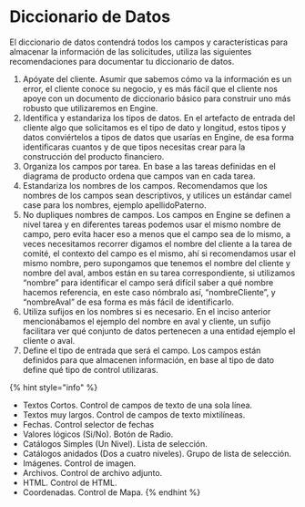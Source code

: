 # Diccionario de Datos

El diccionario de datos contendrá todos los campos y características para almacenar la información de las solicitudes, utiliza las siguientes recomendaciones para documentar tu diccionario de datos.
1. Apóyate del cliente. Asumir que sabemos cómo va la información es un error, el cliente conoce su negocio, y es más fácil que el cliente nos apoye con un documento de diccionario básico para construir uno más robusto que utilizaremos en Engine.
2. Identifica y estandariza los tipos de datos. En el artefacto de entrada del cliente algo que solicitamos es el tipo de dato y longitud, estos tipos y datos conviértelos a tipos de datos que usarías en Engine, de esa forma identificaras cuantos y de que tipos necesitas crear para la construcción del producto financiero. 
3. Organiza los campos por tarea. En base a las tareas definidas en el diagrama de producto ordena que campos van en cada tarea.
4. Estandariza los nombres de los campos. Recomendamos que los nombres de los campos sean descriptivos, y utilices un estándar camel case para los nombres, ejemplo apellidoPaterno.
5. No dupliques nombres de campos. Los campos en Engine se definen a nivel tarea y en diferentes tareas podemos usar el mismo nombre de campo, pero evita hacer eso a menos que el campo sea de lo mismo, a veces necesitamos recorrer digamos el nombre del cliente a la tarea de comité, el contexto del campo es el mismo, ahí si recomendamos usar el mismo nombre, pero supongamos que tenemos el nombre del cliente y nombre del aval, ambos están en su tarea correspondiente, si utilizamos “nombre” para identificar el campo será difícil saber a qué nombre hacemos referencia, en este caso nómbralo así, “nombreCliente”, y “nombreAval” de esa forma es más fácil de identificarlo.
6. Utiliza sufijos en los nombres si es necesario. En el inciso anterior mencionábamos el ejemplo del nombre en aval y cliente, un sufijo facilitara ver qué conjunto de datos pertenecen a una entidad ejemplo el cliente o aval.
7. Define el tipo de entrada que será el campo. Los campos están definidos para que almacenen información, en base al tipo de dato define qué tipo de control utilizaras.

{% hint style="info" %}
* Textos Cortos. Control de campos de texto de una sola línea.
* Textos muy largos. Control de campos de texto mixtilíneas.
* Fechas.  Control selector de fechas
* Valores lógicos (Si/No). Botón de Radio.
* Catálogos Simples (Un Nivel). Lista de selección.
* Catálogos anidados (Dos a cuatro niveles). Grupo de lista de selección.
* Imágenes. Control de imagen.
* Archivos. Control de archivo adjunto.
* HTML. Control de HTML.
* Coordenadas. Control de Mapa.
{% endhint %}